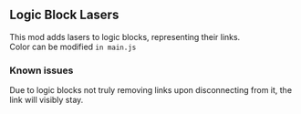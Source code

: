 ## Logic Block Lasers

This mod adds lasers to logic blocks, representing their links.  
Color can be modified `in main.js`

### Known issues

Due to logic blocks not truly removing links upon disconnecting from it, the link will visibly stay.